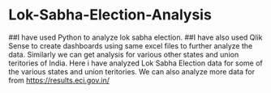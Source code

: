 # Lok-Sabha-Election-Analysis

##I have used Python to analyze lok sabha election.
##I have also used Qlik Sense to create dashboards using same excel files to further analyze the data.
Similarly we can get analysis for various other states and union teritories of India.
Here i have analyzed Lok Sabha Election data for some of the various states and union teritories.
We can also analyze more data for from https://results.eci.gov.in/

